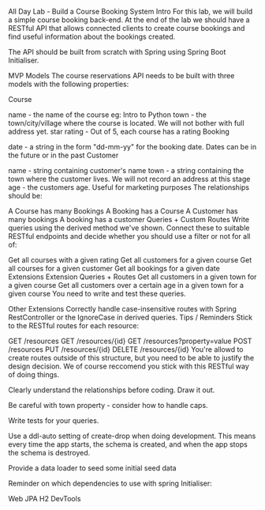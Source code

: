 All Day Lab - Build a Course Booking System
Intro
For this lab, we will build a simple course booking back-end. At the end of the lab we should have a RESTful API that allows connected clients to create course bookings and find useful information about the bookings created.

The API should be built from scratch with Spring using Spring Boot Initialiser.

MVP
Models
The course reservations API needs to be built with three models with the following properties:

Course

name - the name of the course eg: Intro to Python
town - the town/city/village where the course is located. We will not bother with full address yet.
star rating - Out of 5, each course has a rating
Booking

date - a string in the form "dd-mm-yy" for the booking date. Dates can be in the future or in the past
Customer

name - string containing customer's name
town - a string containing the town where the customer lives. We will not record an address at this stage
age - the customers age. Useful for marketing purposes
The relationships should be:

A Course has many Bookings
A Booking has a Course
A Customer has many bookings
A booking has a customer
Queries + Custom Routes
Write queries using the derived method we've shown. Connect these to suitable RESTful endpoints and decide whether you should use a filter or not for all of:

Get all courses with a given rating
Get all customers for a given course
Get all courses for a given customer
Get all bookings for a given date
Extensions
Extension Queries + Routes
Get all customers in a given town for a given course
Get all customers over a certain age in a given town for a given course
You need to write and test these queries.

Other Extensions
Correctly handle case-insensitive routes with Spring RestController or the IgnoreCase in derived queries.
Tips / Reminders
Stick to the RESTful routes for each resource:

GET /resources
GET /resources/{id}
GET /resources?property=value
POST /resources
PUT /resources/{id}
DELETE /resources/{id}
You're allowd to create routes outside of this structure, but you need to be able to justify the design decision. We of course reccomend you stick with this RESTful way of doing things.

Clearly understand the relationships before coding. Draw it out.

Be careful with town property - consider how to handle caps.

Write tests for your queries.

Use a ddl-auto setting of create-drop when doing development. This means every time the app starts, the schema is created, and when the app stops the schema is destroyed.

Provide a data loader to seed some initial seed data

Reminder on which dependencies to use with spring Initialiser:

Web
JPA
H2
DevTools